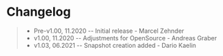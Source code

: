 # Changelog
> * Pre-v1.00, 11.2020 -- Initial release - Marcel Zehnder
> * v1.00, 11.2020 -- Adjustments for OpenSource - Andreas Graber
> * v1.03, 06.2021 -- Snapshot creation added - Dario Kaelin
